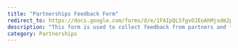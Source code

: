 ```yaml
---
title: "Partnerships Feedback Form"
redirect_to: https://docs.google.com/forms/d/e/1FAIpQLSfgvOJEoAhMjxdm2pyBBCLzu3SXt_Lv8b9091dPRmDHkuZftw/viewform
description: "This form is used to collect feedback from partners and the data is then put into an internal collection document"
category: Partnerships
---
```

